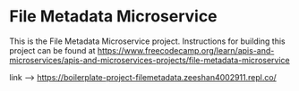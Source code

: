 # File Metadata Microservice

This is the File Metadata Microservice project. Instructions for building this project can be found at https://www.freecodecamp.org/learn/apis-and-microservices/apis-and-microservices-projects/file-metadata-microservice

link --> https://boilerplate-project-filemetadata.zeeshan4002911.repl.co/
